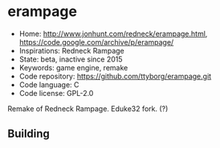 # erampage

- Home: http://www.jonhunt.com/redneck/erampage.html, https://code.google.com/archive/p/erampage/
- Inspirations: Redneck Rampage
- State: beta, inactive since 2015
- Keywords: game engine, remake
- Code repository: https://github.com/ttyborg/erampage.git
- Code language: C
- Code license: GPL-2.0

Remake of Redneck Rampage.
Eduke32 fork. (?)

## Building
